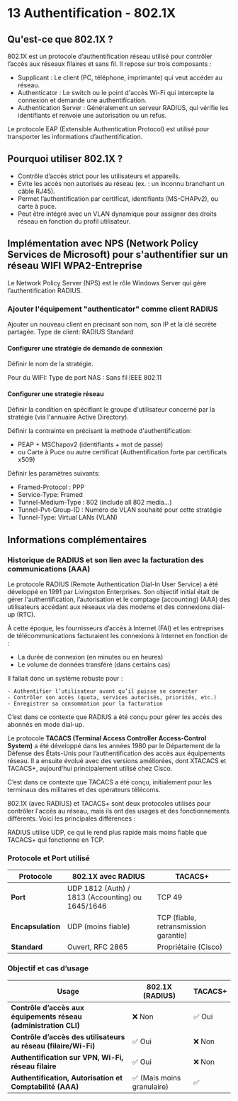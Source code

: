 # 13 Authentification - 802.1X

## Qu'est-ce que 802.1X ?

802.1X est un protocole d’authentification réseau utilisé pour contrôler l’accès aux réseaux filaires et sans fil. Il repose sur trois composants :

- Supplicant : Le client (PC, téléphone, imprimante) qui veut accéder au réseau.
- Authenticator : Le switch ou le point d'accès Wi-Fi qui intercepte la connexion et demande une authentification.
- Authentication Server : Généralement un serveur RADIUS, qui vérifie les identifiants et renvoie une autorisation ou un refus.

Le protocole EAP (Extensible Authentication Protocol) est utilisé pour transporter les informations d’authentification.

## Pourquoi utiliser 802.1X ?

-  Contrôle d’accès strict pour les utilisateurs et appareils.
-  Évite les accès non autorisés au réseau (ex. : un inconnu branchant un câble RJ45).
-  Permet l’authentification par certificat, identifiants (MS-CHAPv2), ou carte à puce.
-  Peut être intégré avec un VLAN dynamique pour assigner des droits réseau en fonction du profil utilisateur.

## Implémentation avec NPS (Network Policy Services de Microsoft) pour s'authentifier sur un réseau WIFI WPA2-Entreprise

Le Network Policy Server (NPS) est le rôle Windows Server qui gère l’authentification RADIUS.

### Ajouter l'équipement "authenticator" comme client RADIUS

Ajouter un nouveau client en précisant son nom, son IP et la clé secrète partagée.
Type de client: RADIUS Standard

#### Configurer une stratégie de demande de connexion

Définir le nom de la stratégie.

Pour du WIFI:
    Type de port NAS : Sans fil IEEE 802.11

#### Configurer une strategie réseau

Définir la condition en spécifiant le groupe d'utilisateur concerné par la stratégie (via l'annuaire Active Directory).

Définir la contrainte en précisant la methode d'authentification:
- PEAP + MSChapov2 (identifiants + mot de passe)
- ou Carte à Puce ou autre certificat (Authentification forte par certificats x509)

Définir les paramètres suivants:

- Framed-Protocol : PPP
- Service-Type: Framed
- Tunnel-Medium-Type : 802 (include all 802 media...)
- Tunnel-Pvt-Group-ID : Numéro de VLAN souhaité pour cette stratégie
- Tunnel-Type: Virtual LANs (VLAN)


## Informations complémentaires

### Historique de RADIUS et son lien avec la facturation des communications (AAA)

Le protocole RADIUS (Remote Authentication Dial-In User Service) a été développé en 1991 par Livingston Enterprises. Son objectif initial était de gérer l'authentification, l’autorisation et le comptage (accounting) (AAA) des utilisateurs accédant aux réseaux via des modems et des connexions dial-up (RTC).

À cette époque, les fournisseurs d’accès à Internet (FAI) et les entreprises de télécommunications facturaient les connexions à Internet en fonction de :
- La durée de connexion (en minutes ou en heures)
- Le volume de données transféré (dans certains cas)

Il fallait donc un système robuste pour :

    - Authentifier l’utilisateur avant qu’il puisse se connecter
    - Contrôler son accès (quota, services autorisés, priorités, etc.)
    - Enregistrer sa consommation pour la facturation

C’est dans ce contexte que RADIUS a été conçu pour gérer les accès des abonnés en mode dial-up.

Le protocole **TACACS (Terminal Access Controller Access-Control System)** a été développé dans les années 1980 par le Département de la Défense des États-Unis pour l’authentification des accès aux équipements réseau. Il a ensuite évolué avec des versions améliorées, dont XTACACS et TACACS+, aujourd’hui principalement utilisé chez Cisco.

C’est dans ce contexte que TACACS a été conçu, initialement pour les terminaux des militaires et des opérateurs télécoms.

802.1X (avec RADIUS) et TACACS+ sont deux protocoles utilisés pour contrôler l'accès au réseau, mais ils ont des usages et des fonctionnements différents. Voici les principales différences :

 RADIUS utilise UDP, ce qui le rend plus rapide mais moins fiable que TACACS+ qui fonctionne en TCP.

 ### Protocole et Port utilisé
| Protocole  | 802.1X avec RADIUS | TACACS+ |
|------------|-------------------|---------|
| **Port** | UDP 1812 (Auth) / 1813 (Accounting) ou 1645/1646 | TCP 49 |
| **Encapsulation** | UDP (moins fiable) | TCP (fiable, retransmission garantie) |
| **Standard** | Ouvert, RFC 2865 | Propriétaire (Cisco) |


### Objectif et cas d’usage
| Usage | 802.1X (RADIUS) | TACACS+ |
|------------|----------------|---------|
| **Contrôle d’accès aux équipements réseau (administration CLI)** | ❌ Non | ✅ Oui |
| **Contrôle d’accès des utilisateurs au réseau (filaire/Wi-Fi)** | ✅ Oui | ❌ Non |
| **Authentification sur VPN, Wi-Fi, réseau filaire** | ✅ Oui | ❌ Non |
| **Authentification, Autorisation et Comptabilité (AAA)** | ✅ (Mais moins granulaire) | ✅

